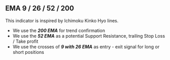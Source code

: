 ## EMA 9 / 26 / 52 / 200

This indicator is inspired by Ichimoku Kinko Hyo lines.

- We use the _**200 EMA**_ for trend confirmation
- We use the _**52 EMA**_ as a potential Support Resistance, trailing Stop Loss / Take profit
- We use the crosses of _**9 with 26 EMA**_ as entry - exit signal for long or short positions

